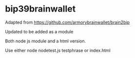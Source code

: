 # bip39brainwallet

Adapted from https://github.com/armorybrainwallet/brain2bip

Updated to be added as a module

Both node js module and a html version.

Use either node nodetest.js testphrase
or index.html